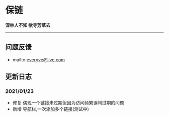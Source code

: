 # 保链

**深林人不知 欲寻芳草去**

-----------------------------

## 问题反馈

* mailto:everyve@live.com

## 更新日志

### 2021/01/23

* 修复 偶现一个链接未过期但因为访问频繁误判过期的问题
* 新增 导航栏,一次添加多个链接(测试中)

